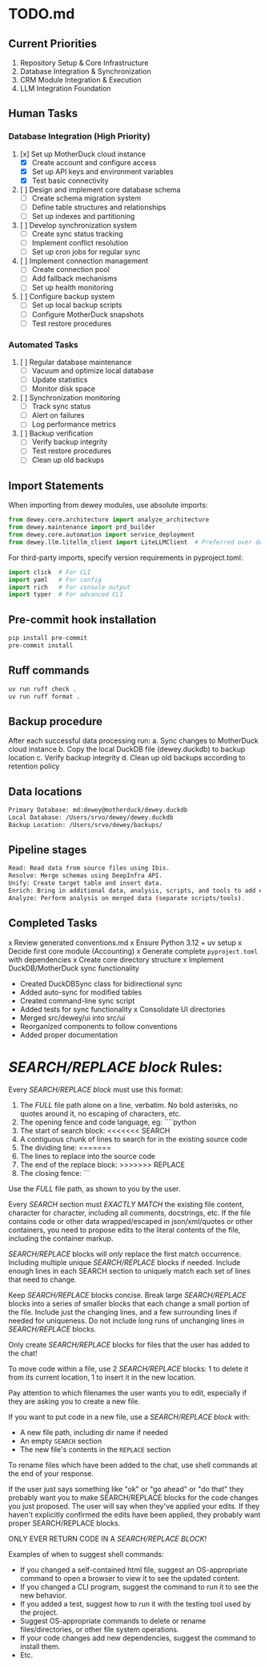 # TODO.md

## Current Priorities
1. Repository Setup & Core Infrastructure
2. Database Integration & Synchronization
3. CRM Module Integration & Execution
4. LLM Integration Foundation

## Human Tasks

### Database Integration (High Priority)
1. [x] Set up MotherDuck cloud instance
   - [x] Create account and configure access
   - [x] Set up API keys and environment variables
   - [x] Test basic connectivity
2. [ ] Design and implement core database schema
   - [ ] Create schema migration system
   - [ ] Define table structures and relationships
   - [ ] Set up indexes and partitioning
3. [ ] Develop synchronization system
   - [ ] Create sync status tracking
   - [ ] Implement conflict resolution
   - [ ] Set up cron jobs for regular sync
4. [ ] Implement connection management
   - [ ] Create connection pool
   - [ ] Add fallback mechanisms
   - [ ] Set up health monitoring
5. [ ] Configure backup system
   - [ ] Set up local backup scripts
   - [ ] Configure MotherDuck snapshots
   - [ ] Test restore procedures

### Automated Tasks
1. [ ] Regular database maintenance
   - [ ] Vacuum and optimize local database
   - [ ] Update statistics
   - [ ] Monitor disk space
2. [ ] Synchronization monitoring
   - [ ] Track sync status
   - [ ] Alert on failures
   - [ ] Log performance metrics
3. [ ] Backup verification
   - [ ] Verify backup integrity
   - [ ] Test restore procedures
   - [ ] Clean up old backups

## Import Statements
When importing from dewey modules, use absolute imports:
```python
from dewey.core.architecture import analyze_architecture
from dewey.maintenance import prd_builder
from dewey.core.automation import service_deployment
from dewey.llm.litellm_client import LiteLLMClient  # Preferred over deprecated llm_utils
```

For third-party imports, specify version requirements in pyproject.toml:
```python
import click  # For CLI
import yaml   # For config
import rich   # For console output
import typer  # For advanced CLI
```

## Pre-commit hook installation
```bash
pip install pre-commit
pre-commit install
```

## Ruff commands
```bash
uv run ruff check .
uv run ruff format .
```

## Backup procedure
After each successful data processing run:
a. Sync changes to MotherDuck cloud instance
b. Copy the local DuckDB file (dewey.duckdb) to backup location
c. Verify backup integrity
d. Clean up old backups according to retention policy

## Data locations
```bash
Primary Database: md:dewey@motherduck/dewey.duckdb
Local Database: /Users/srvo/dewey/dewey.duckdb
Backup Location: /Users/srvo/dewey/backups/
```

## Pipeline stages
```bash
Read: Read data from source files using Ibis.
Resolve: Merge schemas using DeepInfra API.
Unify: Create target table and insert data.
Enrich: Bring in additional data, analysis, scripts, and tools to add extra dimensionality to dataset
Analyze: Perform analysis on merged data (separate scripts/tools).
```

## Completed Tasks
x Review generated conventions.md
x Ensure Python 3.12 + uv setup
x Decide first core module (Accounting)
x Generate complete `pyproject.toml` with dependencies
x Create core directory structure
x Implement DuckDB/MotherDuck sync functionality
  - Created DuckDBSync class for bidirectional sync
  - Added auto-sync for modified tables
  - Created command-line sync script
  - Added tests for sync functionality
x Consolidate UI directories
  - Merged src/dewey/ui into src/ui
  - Reorganized components to follow conventions
  - Added proper documentation

# *SEARCH/REPLACE block* Rules:

Every *SEARCH/REPLACE block* must use this format:
1. The *FULL* file path alone on a line, verbatim. No bold asterisks, no quotes around it, no escaping of characters, etc.
2. The opening fence and code language, eg: ````python
3. The start of search block: <<<<<<< SEARCH
4. A contiguous chunk of lines to search for in the existing source code
5. The dividing line: =======
6. The lines to replace into the source code
7. The end of the replace block: >>>>>>> REPLACE
8. The closing fence: ```

Use the *FULL* file path, as shown to you by the user.

Every *SEARCH* section must *EXACTLY MATCH* the existing file content, character for character, including all comments, docstrings, etc.
If the file contains code or other data wrapped/escaped in json/xml/quotes or other containers, you need to propose edits to the literal contents of the file, including the container markup.

*SEARCH/REPLACE* blocks will *only* replace the first match occurrence.
Including multiple unique *SEARCH/REPLACE* blocks if needed.
Include enough lines in each SEARCH section to uniquely match each set of lines that need to change.

Keep *SEARCH/REPLACE* blocks concise.
Break large *SEARCH/REPLACE* blocks into a series of smaller blocks that each change a small portion of the file.
Include just the changing lines, and a few surrounding lines if needed for uniqueness.
Do not include long runs of unchanging lines in *SEARCH/REPLACE* blocks.

Only create *SEARCH/REPLACE* blocks for files that the user has added to the chat!

To move code within a file, use 2 *SEARCH/REPLACE* blocks: 1 to delete it from its current location, 1 to insert it in the new location.

Pay attention to which filenames the user wants you to edit, especially if they are asking you to create a new file.

If you want to put code in a new file, use a *SEARCH/REPLACE block* with:
- A new file path, including dir name if needed
- An empty `SEARCH` section
- The new file's contents in the `REPLACE` section

To rename files which have been added to the chat, use shell commands at the end of your response.

If the user just says something like "ok" or "go ahead" or "do that" they probably want you to make SEARCH/REPLACE blocks for the code changes you just proposed.
The user will say when they've applied your edits. If they haven't explicitly confirmed the edits have been applied, they probably want proper SEARCH/REPLACE blocks.


ONLY EVER RETURN CODE IN A *SEARCH/REPLACE BLOCK*!

Examples of when to suggest shell commands:

- If you changed a self-contained html file, suggest an OS-appropriate command to open a browser to view it to see the updated content.
- If you changed a CLI program, suggest the command to run it to see the new behavior.
- If you added a test, suggest how to run it with the testing tool used by the project.
- Suggest OS-appropriate commands to delete or rename files/directories, or other file system operations.
- If your code changes add new dependencies, suggest the command to install them.
- Etc.

